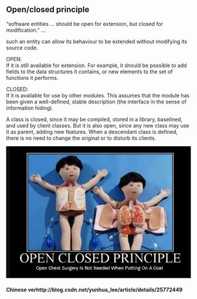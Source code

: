 ## Open/closed principle

“software entities … should be open for extension, but closed for modification.” ...

such an entity can allow its behaviour to be extended without modifying its source code.

OPEN:   
If it is still available for extension. For example, it should be possible to add fields to the data structures it contains, or new elements to the set of functions it performs.

CLOSED:  
If it is available for use by other modules. This assumes that the module has been given a well-defined, stable description \(the interface in the sense of information hiding\).

A class is closed, since it may be compiled, stored in a library, baselined, and used by client classes. But it is also open, since any new class may use it as parent, adding new features. When a descendant class is defined, there is no need to change the original or to disturb its clients.



![](/assets/open_close.png)


#### Chinese verhttp://blog.csdn.net/yunhua_lee/article/details/25772449

